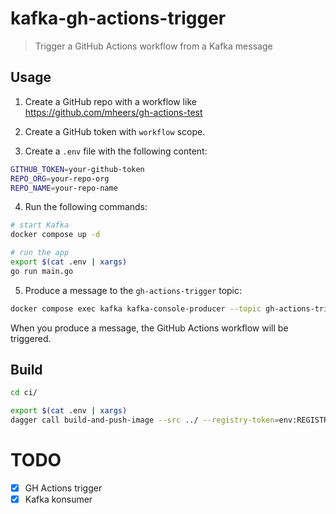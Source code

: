 # kafka-gh-actions-trigger

> Trigger a GitHub Actions workflow from a Kafka message

## Usage

1. Create a GitHub repo with a workflow like https://github.com/mheers/gh-actions-test

2. Create a GitHub token with `workflow` scope.

3. Create a `.env` file with the following content:

```bash
GITHUB_TOKEN=your-github-token
REPO_ORG=your-repo-org
REPO_NAME=your-repo-name
```

4. Run the following commands:

```bash
# start Kafka
docker compose up -d

# run the app
export $(cat .env | xargs)
go run main.go
```

5. Produce a message to the `gh-actions-trigger` topic:

```bash
docker compose exec kafka kafka-console-producer --topic gh-actions-trigger --bootstrap-server localhost:29092
```

When you produce a message, the GitHub Actions workflow will be triggered.

## Build

```bash
cd ci/

export $(cat .env | xargs)
dagger call build-and-push-image --src ../ --registry-token=env:REGISTRY_ACCESS_TOKEN
```

# TODO
- [x] GH Actions trigger
- [x] Kafka konsumer

